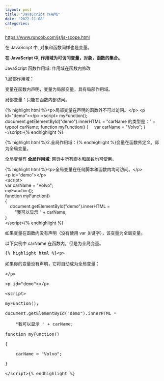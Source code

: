 ```yaml
---
layout: post
title: "JavaScript 作用域"
date: "2022-11-08"
categories: 
---
```

<p><a href="https://www.runoob.com/js/js-scope.html">https://www.runoob.com/js/js-scope.html</a></p>
<p>在 JavaScript 中, 对象和函数同样也是变量。</p>
<p><strong>在 JavaScript 中, 作用域为可访问变量，对象，函数的集合。</strong></p>
<p>JavaScript 函数作用域: 作用域在函数内修改</p>
<p>1.局部作用域：</p>
<p>变量在函数内声明，变量为局部变量，具有局部作用域。</p>
<p>局部变量：只能在函数内部访问。</p>
{% highlight html %}&lt;p&gt;局部变量在声明的函数外不可以访问。&lt;/p&gt;
&lt;p id=&quot;demo&quot;&gt;&lt;/p&gt;
&lt;script&gt;
myFunction();
document.getElementById(&quot;demo&quot;).innerHTML = &quot;carName 的类型是：&quot; +&nbsp; typeof carName;
function myFunction()
{
&nbsp;&nbsp;&nbsp; var carName = &quot;Volvo&quot;;
}
&lt;/script&gt;{% endhighlight %}
<p>{% highlight html %}2.全局作用域：{% endhighlight %}变量在函数外定义，即为全局变量。</p>
<p>全局变量有 <strong>全局作用域</strong>: 网页中所有脚本和函数均可使用。</p>
{% highlight html %}&lt;p&gt;全局变量在任何脚本和函数内均可访问。&lt;/p&gt;<br />
&lt;p id=&quot;demo&quot;&gt;&lt;/p&gt;<br />
&lt;script&gt;<br />
var carName = &quot;Volvo&quot;;<br />
myFunction();<br />
function myFunction()<br />
{<br />
&nbsp;&nbsp;&nbsp; document.getElementById(&quot;demo&quot;).innerHTML =<br />
&nbsp;&nbsp; &nbsp;&nbsp;&nbsp; &nbsp;&quot;我可以显示 &quot; + carName;<br />
}<br />
&lt;/script&gt;{% endhighlight %}
<p>如果变量在函数内没有声明（没有使用 var 关键字），该变量为全局变量。</p>
<p>以下实例中 carName 在函数内，但是为全局变量。</p>
<div class="example">
<pre class="example">{% highlight html %}&lt;p&gt;<br />
如果你的变量没有声明，它将自动成为全局变量：<br />
&lt;/p&gt;<br />
&lt;p id=&quot;demo&quot;&gt;&lt;/p&gt;<br />
&lt;script&gt;<br />
myFunction();<br />
document.getElementById(&quot;demo&quot;).innerHTML =<br />
&nbsp;&nbsp; &nbsp;&quot;我可以显示 &quot; + carName;<br />
function myFunction()<br />
{<br />
&nbsp;&nbsp;&nbsp; carName = &quot;Volvo&quot;;<br />
}<br />
&lt;/script&gt;{% endhighlight %}
</div>
<p>&nbsp;</p>
